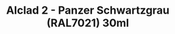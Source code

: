 ---
layout: product
title: "Alclad 2 - Panzer Schwartzgrau (RAL7021) 30ml"
price: "TBA" 
desc: "Metalizer boja"
img_path: "/assets/img/ALCE250.jpg"
brand: "N/A"
available: false
special_offer: false
new: false
soon: false
cat: "040000"
subcat: "040300"
subsubcat: "0N/A"
sifra: "ALCE250"
popular: false
---